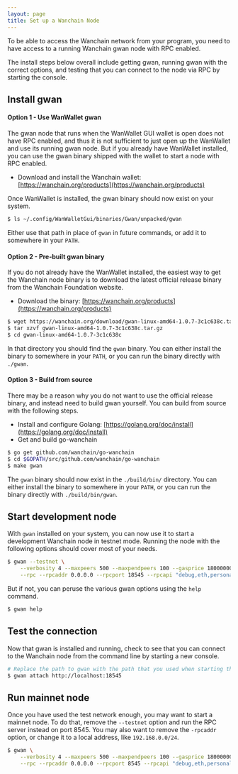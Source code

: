 ```yaml
---
layout: page
title: Set up a Wanchain Node
---
```


To be able to access the Wanchain network from your program, you need to have
access to a running Wanchain gwan node with RPC enabled.

The install steps below overall include getting gwan, running gwan with the correct
options, and testing that you can connect to the node via RPC by starting the
console.

## Install gwan

#### Option 1 - Use WanWallet gwan

The gwan node that runs when the WanWallet GUI wallet is open does not have RPC
enabled, and thus it is not sufficient to just open up the WanWallet and use
its running gwan node. But if you already have WanWallet installed, you can use
the gwan binary shipped with the wallet to start a node with RPC enabled.

- Download and install the Wanchain wallet: [https://wanchain.org/products](https://wanchain.org/products)

Once WanWallet is installed, the gwan binary should now exist on your system.

```bash
$ ls ~/.config/WanWalletGui/binaries/Gwan/unpacked/gwan
```

Either use that path in place of `gwan` in future commands, or add it to somewhere in your `PATH`.


#### Option 2 - Pre-built gwan binary

If you do not already have the WanWallet installed, the easiest way to get the
Wanchain node binary is to download the latest official release binary from the
Wanchain Foundation website.

- Download the binary: [https://wanchain.org/products](https://wanchain.org/products)

```bash
$ wget https://wanchain.org/download/gwan-linux-amd64-1.0.7-3c1c638c.tar.gz
$ tar xzvf gwan-linux-amd64-1.0.7-3c1c638c.tar.gz
$ cd gwan-linux-amd64-1.0.7-3c1c638c
```

In that directory you should find the `gwan` binary. You can either install the binary
to somewhere in your `PATH`, or you can run the binary directly with `./gwan`.

#### Option 3 - Build from source

There may be a reason why you do not want to use the official release binary,
and instead need to build gwan yourself. You can build from source with the
following steps.

- Install and configure Golang: [https://golang.org/doc/install](https://golang.org/doc/install)
- Get and build go-wanchain

```bash
$ go get github.com/wanchain/go-wanchain
$ cd $GOPATH/src/github.com/wanchain/go-wanchain
$ make gwan
```

The `gwan` binary should now exist in the `./build/bin/` directory. You can
either install the binary to somewhere in your `PATH`, or you can run the
binary directly with `./build/bin/gwan`.

## Start development node

With `gwan` installed on your system, you can now use it to start a development
Wanchain node in testnet mode. Running the node with the following options
should cover most of your needs.

```bash
$ gwan --testnet \
	--verbosity 4 --maxpeers 500 --maxpendpeers 100 --gasprice 180000000000 \
	--rpc --rpcaddr 0.0.0.0 --rpcport 18545 --rpcapi "debug,eth,personal,net,admin,wan,txpool"
```

But if not, you can peruse the various gwan options using the `help` command.

```bash
$ gwan help
```

## Test the connection

Now that gwan is installed and running, check to see that you can connect to
the Wanchain node from the command line by starting a new console.

```bash
# Replace the path to gwan with the path that you used when starting the node
$ gwan attach http://localhost:18545
```

## Run mainnet node

Once you have used the test network enough, you may want to start a mainnet
node. To do that, remove the `--testnet` option and run the RPC server instead
on port 8545. You may also want to remove the `-rpcaddr` option, or change it
to a local address, like `192.168.0.0/24`.

```bash
$ gwan \
	--verbosity 4 --maxpeers 500 --maxpendpeers 100 --gasprice 180000000000 \
	--rpc --rpcaddr 0.0.0.0 --rpcport 8545 --rpcapi "debug,eth,personal,net,admin,wan,txpool"
```
